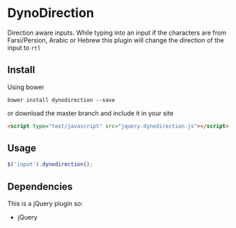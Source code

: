 # DynoDirection
Direction aware inputs. While typing into an input if the characters are from Farsi/Persion, Arabic or Hebrew this plugin will change the direction of the input to `rtl`


## Install
Using bower
```
bower install dynodirection --save
```
or download the master branch and include it in your site

```html
<script type="text/javascript" src="jquery.dynodirection.js"></script>
```

## Usage
```javascript
$('input').dynodirection();
```

## Dependencies
This is a jQuery plugin so:

* jQuery
